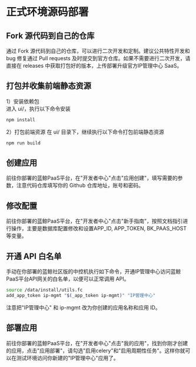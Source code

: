 # 正式环境源码部署

## Fork 源代码到自己的仓库  
通过 Fork 源代码到自己的仓库，可以进行二次开发和定制。建议公共特性开发和 bug 修复通过 Pull requests 及时提交到官方仓库。如果不需要进行二次开发，请直接在 releases 中获取打包好的版本，上传部署升级官方IP管理中心 SaaS。


## 打包并收集前端静态资源
1）安装依赖包  
进入 ui/，执行以下命令安装
```bash
npm install
```

2）打包前端资源
在 ui/ 目录下，继续执行以下命令打包前端静态资源
```bash
npm run build
```


## 创建应用  
前往你部署的蓝鲸PaaS平台，在"开发者中心"点击"应用创建"，填写需要的参数，注意代码仓库填写你的 Github 仓库地址，账号和密码。


## 修改配置  
前往你部署的蓝鲸PaaS平台，在"开发者中心"点击"新手指南"，按照文档指引进行操作，主要是数据库配置修改和设置APP_ID, APP_TOKEN, BK_PAAS_HOST 等变量。


## 开通 API 白名单
手动在你部署的蓝鲸社区版的中控机执行如下命令，开通IP管理中心访问蓝鲸PaaS平台API网关的白名单，以便可以正常调用 API。
```bash
source /data/install/utils.fc
add_app_token ip-mgmt "$(_app_token ip-mgmt)" "IP管理中心"
```
注意把"IP管理中心" 和 ip-mgmt 改为你创建的应用名称和应用 ID。


## 部署应用  
前往你部署的蓝鲸PaaS平台，在"开发者中心"点击"我的应用"，找到你刚才创建的应用，点击"应用部署"，请勾选"启用celery"和"启用周期性任务"。这样你就可以在测试环境访问你新建的"IP管理中心"应用了。


